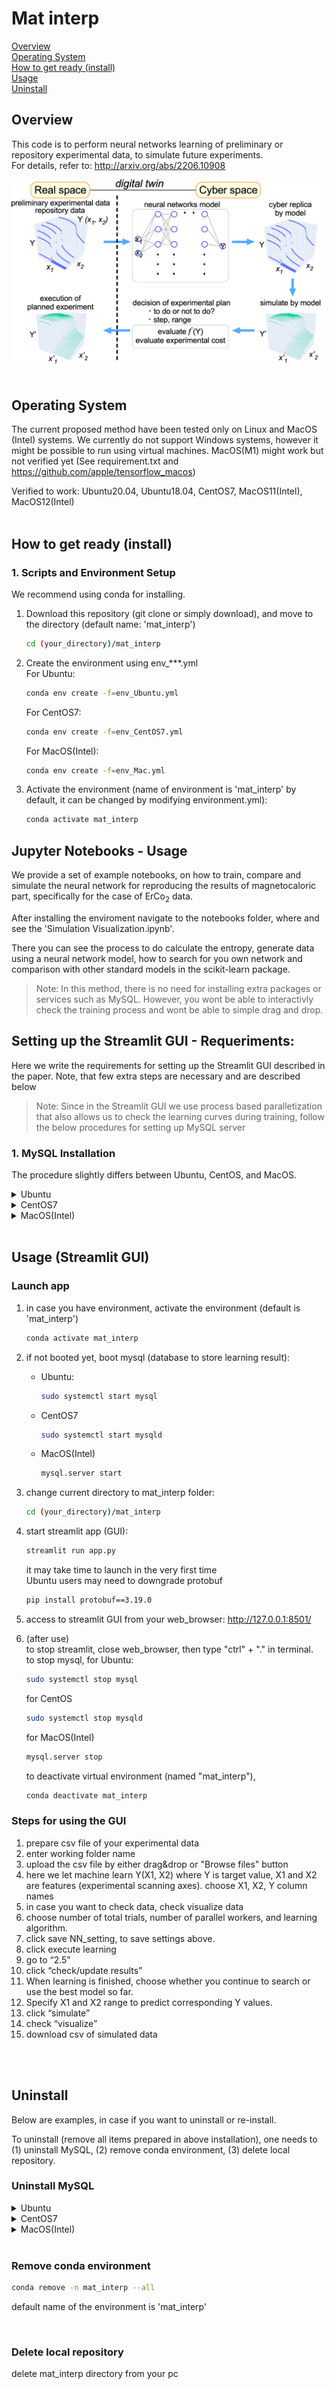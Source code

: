 # Mat interp

[Overview](#overview)  
[Operating System](#operating-system)  
[How to get ready (install)](#how-to-get-ready-install)  
[Usage](#usage)  
[Uninstall](#uninstall)

## Overview
This code is to perform neural networks learning of preliminary or repository experimental data, to simulate future experiments.  
For details, refer to: http://arxiv.org/abs/2206.10908

![gif](overview.gif)
<br />
<br />

## Operating System
The current proposed method have been tested only on Linux and MacOS (Intel) systems. We currently do not support Windows systems, however it might be possible to run using virtual machines.  MacOS(M1) might work but not verified yet (See requirement.txt and https://github.com/apple/tensorflow_macos)

Verified to work: Ubuntu20.04, Ubuntu18.04, CentOS7, MacOS11(Intel), MacOS12(Intel)
<br />
<br />

## How to get ready (install)

### 1. Scripts and Environment Setup
We recommend using conda for installing.
1. Download this repository (git clone or simply 
download), and move to the directory (default name: 'mat_interp')
	```bash
	cd (your_directory)/mat_interp
	```
2. Create the environment using env_***.yml  
	For Ubuntu:
	```bash
	conda env create -f=env_Ubuntu.yml
	```
	For CentOS7:  
	```bash
	conda env create -f=env_CentOS7.yml
	```
	For MacOS(Intel):  
	```bash
	conda env create -f=env_Mac.yml
	```


3. Activate the environment (name of environment is 'mat_interp' by default, it can be changed by modifying environment.yml):
	```bash
	conda activate mat_interp
	```


## Jupyter Notebooks  - Usage
We provide a set of example notebooks, on how to train, compare and simulate the neural network for reproducing the results of magnetocaloric part, specifically for the case of ErCo<sub>2</sub> data.

After installing the enviroment navigate to the notebooks folder, where and see the 'Simulation Visualization.ipynb'. 

There you can see the process to do calculate the entropy, generate data using a neural network model, how to search for you own network and comparison with other standard models in the scikit-learn package.

> Note: In this method, there is no need for installing extra packages or services such as MySQL. However, you wont be able to interactivly check the training process and wont be able to simple drag and drop.

## Setting up the Streamlit GUI - Requeriments:
Here we write the requirements for setting up the Streamlit GUI described in the paper. Note, that few extra steps are necessary and are described below

> Note: Since in the Streamlit GUI we use process based paralletization that also allows us to check the learning curves during training, follow the below procedures for setting up MySQL server
### 1. MySQL Installation
The procedure slightly differs between Ubuntu, CentOS, and MacOS.


<details><summary>Ubuntu</summary><div>

#### Installation
1. update apt just in case  
	```bash
	sudo apt update
	```
2. check available package
	```bash
	apt-cache policy mysql-server
	```
	v.8.0.x or v.5.7.x are recommended.  
	...suppose "8.0.22-0ubuntu0.20.04.2" is shown as candidate,
3. simulate installation
	```bash
	apt-get install -s mysql-server=8.0.22-0ubuntu0.20.04.2
	```
	if there is no error, let's install them
4. install
	```bash
	sudo apt-get install mysql-server=8.0.22-0ubuntu0.20.04.2
	```
	mysql-server, mysql-client and other required packages will be installed.
#### Setup
1. set password for root
	```bash
	sudo mysql_secure_installation
	```
	set your password
2. keep answering yes, until the script "mysql_secure_installation" ends
3. login to MySQL  
	```bash
	sudo mysql
	```
4. run the SQL script file then exit:
	```bash
	mysql> source createdb.sql
	mysql> exit;
	```
	The script will make a database named "Mat_interp", and make a user "mat_user_1" with password, and give a privilege to this user to modify the database Mat_interp. You can modify them by editing createdb.sql.
5. edit a configuration file ".my.cnf" for mysql.  Here we write password for user1 who is allowed to modify only Mat_interp database.  

	```bash  
	vi ~/.my.cnf  
	```  
	you can use other editors as well. add(write) the following to .my.cnf and save  

	[client]  
	user = mat_user_1  
	password = mat_user_1_P  
	
	Then, confine the accessibility of the file to the current user only  
	```bash  
	chmod 600 ~/.my.cnf  
	```  

	modify config.ini in mat_interp folder if you change username and password
	
	then, confine the accessibility of the file to the current user only:
	```bash
	chmod 600 config.ini
	```
	From now on, "config.ini" will be referenced from executing "app.py", and you do not need to enter password each time.  You can modify the setting to make things safer.

6. check if mysql is booted  
	```bash
	systemctl status mysql
	```
    - in case it is not started:  
		```bash
		sudo systemctl start mysql
		```  
    - in case you want to stop mysql:  
		```bash
		sudo systemctl stop mysql  
		```
</div></details>


<details><summary>CentOS7</summary><div> 

#### Installation
1. delete MariaDB, which is installed by default but may compete with MySQL  
	- make sure what MariaDB packages you have  
		```bash
		rpm -qa | grep aria
		```
	- remove MariDB-related things  
		```bash
		sudo yum remove mariadb-libs
		```
2.  enable access to repository for MySQL
	- download yum-repository, go to 
		http://dev.mysql.com/downloads/repo/yum/  
		and choose RPM for “Red Hat Enterprise Linux 7”  
		(you do not need to register, you can choose "No thanks, just start my download.")
3. install the downloaded RPM  
	```bash
	sudo yum localinstall   mysql80-community-release-el7-6.noarch.rpm
	```
	modify RPM name if downloaded version is different
4. install MySQL8.0  
	```bash
	sudo yum install —enablerepo=mysql80-community mysql-community-server
	```  
	in case you have GPG key issue ([Errno 14] curl#37 - "Couldn't open file /etc/pki/rpm-gpg/RPM-GPG-KEY-mysql-2022"), try below and retry yum install:
	```bash
	sudo rpm --import https://repo.mysql.com/RPM-GPG-KEY-mysql-2022
	```


#### Setup
1. start mysql server, then check the generated initial password for root  
	```bash
	sudo systemctl start mysqld
	cat /var/log/mysqld.log | grep password
	```
2. change password from initial one, using "mysql_secure_installation"
	```bash
	mysql_secure_installation
	```
	after changing password for root, keep answering yes until "All done!" appears  
3. login to MySQL, using the password just set above  
	```bash
	mysql -u root -p
	```
4. run the SQL script file then exit:
	```bash
	mysql> source createdb.sql
	mysql> exit;
	```
	The script will make a database named "Mat_interp", and make a user "mat_user_1" with password, and give a privilege to this user to modify the database Mat_interp. You can modify them by editing createdb.sql.
5. edit a configuration file ".my.cnf" for mysql.  Here we write password for user1 who is allowed to modify only Mat_interp database.

	```bash  
	vi ~/.my.cnf  
	```  
	you can use other editors as well. add(write) the following to .my.cnf and save  

	[client]  
	user = mat_user_1  
	password = mat_user_1_P  
	
	Then, confine the accessibility of the file to the current user only  
	```bash  
	chmod 600 ~/.my.cnf  
	```  

	modify config.ini in mat_interp folder if you change username and password
	
	then, confine the accessibility of the file to the current user only:
	```bash
	chmod 600 config.ini
	```
	From now on, "config.ini" will be referenced from executing "app.py", and you do not need to enter password each time.  You can modify the setting to make things safer.  

6. check if mysql is booted  
	```bash
	systemctl status mysqld
	```

    - in case it is not started:  
		```bash
		sudo systemctl start mysqld
		```
    - in case you want to stop mysql:  
		```bash
		sudo systemctl stop mysqld  
		```
</div></details>



<details><summary>MacOS(Intel)</summary><div>

#### Installation
1. (In case it is not installed) install Homebrew, which helps installation of MySQL
	```bash
	/usr/bin/ruby -e "$(curl -fsSL https://raw.githubusercontent.com/Homebrew/install/master/install)"
	```
2. Install MySQL using Homebrew
	```bash
	brew install mysql@8.0
	```

<!--
3. set path for mysql
	```bash
	echo 'export PATH="/usr/local/opt/mysql@8.0/bin:$PATH"' >> ~/.zshrc  
	source ~/.zshrc
	```
	in case you are using other shell, modify ".zshrc" to corresponding one
-->

#### Setup
1. launch mysql and set password for root
	```bash  
	mysql.server start
	mysql_secure_installation
	```
	set your password
2. keep answering yes, until the script "mysql_secure_installation" ends
3. login to mysql, using the password set above 
	```bash
	mysql -u root -p
	```
4. run the SQL script file then exit:
	```bash
	mysql> source createdb.sql
	mysql> exit;
	```
	The script will make a database named "Mat_interp", and make a user "mat_user_1" with password, and give a privilege to this user to modify the database Mat_interp. You can modify them by editing createdb.sql.
5. edit a configuration file ".my.cnf" for mysql.  Here we write password for user1 who is allowed to modify only Mat_interp database.  

	```bash  
	vi ~/.my.cnf  
	```  
	you can use other editors as well. add(write) the following to .my.cnf and save  

	[client]  
	user = mat_user_1  
	password = mat_user_1_P  
	
	Then, confine the accessibility of the file to the current user only  
	```bash  
	chmod 600 ~/.my.cnf  
	```  

	modify config.ini in mat_interp folder if you change username and password
	
	then, confine the accessibility of the file to the current user only:
	```bash
	chmod 600 config.ini
	```
	From now on, "config.ini" will be referenced from executing "app.py", and you do not need to enter password each time.  You can modify the setting to make things safer.

6. check if mysql server is booted  
	```bash
	mysql.server status
	```

    - in case it is not started:  
		```bash
		mysql.server start
		```
    - in case you want to stop mysql server:  
		```bash
		mysql.server stop  
		```
</div></details>




<br />


## Usage (Streamlit GUI)
### Launch app
  1. in case you have environment, activate the environment (default is 'mat_interp')
		```bash
		conda activate mat_interp
		```
  2. if not booted yet, boot mysql (database to store learning result):
	
		- Ubuntu:
			```bash
			sudo systemctl start mysql
			```  

		- CentOS7  
			```bash
			sudo systemctl start mysqld
			```  

		- MacOS(Intel)
			```bash
			mysql.server start
			```		
  3. change current directory to mat_interp folder:
		```bash
		cd (your_directory)/mat_interp
		```
  4. start streamlit app (GUI):
		```bash
		streamlit run app.py
		```
		it may take time to launch in the very first time  
		Ubuntu users may need to downgrade protobuf
		```bash
		pip install protobuf==3.19.0
		```
  5. access to streamlit GUI from your web_browser:
	http://127.0.0.1:8501/

  6. (after use)  
  	to stop streamlit, close web_browser, then type "ctrl" + "." in terminal.  
	to stop mysql, for Ubuntu:  
		```bash  
		sudo systemctl stop mysql  
		```  
		for CentOS  
		```bash  
		sudo systemctl stop mysqld  
		```  
		for MacOS(Intel)  
		```bash  
		mysql.server stop  
		```  
		to deactivate virtual environment (named "mat_interp"),  
		```bash  
		conda deactivate mat_interp  
		```  




### Steps for using the GUI
  1. prepare csv file of your experimental data
  1. enter working folder name
  1. upload the csv file by either drag&drop or "Browse files" button
  1. here we let machine learn Y(X1, X2)  where Y is target value, X1 and X2 are features (experimental scanning axes).  choose X1, X2, Y column names
  1. in case you want to check data, check visualize data
  2. choose number of total trials, number of parallel workers, and learning algorithm.
  2. click save NN_setting, to save settings above.
  2. click execute learning
  2. go to “2.5”
  2. click “check/update results”
  2.  When learning is finished, choose whether you continue to search or use the best model so far.
  3.  Specify X1 and X2 range to predict corresponding Y values.
  3.  click “simulate”
  3.  check “visualize”
  3.  download csv of simulated data


<br />
<br />


## Uninstall
Below are examples, in case if you want to uninstall or re-install. 

To uninstall (remove all items prepared in above installation), one needs to (1) uninstall MySQL, (2) remove conda environment, (3) delete local repository.  

### Uninstall MySQL

<details><summary>Ubuntu</summary><div>  

1. stop(if running) and remove MySQL server  
	```bash
	sudo systemctl stop mysql
	sudo apt remove --purge mysql-server
	sudo apt remove --purge mysql-client
	sudo apt remove --purge mysql-common
	```
1. remove left database files(if they still exist)
	```bash 
	sudo rm -r /etc/mysql /var/lib/mysql
	```
1. remove other dependencies packages
	```bash 
	sudo apt autoremove --purge
	sudo rm -rf ~/.my.cnf
	```
</div></details>


<details><summary>CentOS7</summary><div>  

1. list of mysql-related items installed  
	```bash
	rpm -qa | grep -i mysql  
	```

1. stop mysql server(if running) and remove those
	```bash
	sudo systemctl stop mysqld
	sudo yum remove mysql*
	sudo rm -rf /var/lib/mysql
	sudo rm -rf ~/.my.cnf
	```
</div>
</details>


<details><summary>MacOS(Intel)</summary><div> 

Here, we assume that it was installed via Homebrew
1. stop mysql server(if running) and uninstall mysql
	```bash
	mysql.server stop
	brew uninstall mysql
	```
	
2. remove all directries and files (ignore some of them when they do not exist)  
	```bash
	sudo rm -rf /usr/local/Cellar/mysql*
	sudo rm -rf /usr/local/bin/mysql*
	sudo rm -rf /usr/local/var/mysql*
	sudo rm -rf /usr/local/etc/my.cnf
	sudo rm -rf /usr/local/share/mysql*
	sudo rm -rf /usr/local/opt/mysql*
	sudo rm -rf ~/.my.cnf
	```
3. make sure if anything is left
	```bash
	brew doctor
	```

</div>
</details>

<br />

### Remove conda environment
```bash
conda remove -n mat_interp --all
```
default name of the environment is 'mat_interp'

<br />

### Delete local repository
delete mat_interp directory from your pc